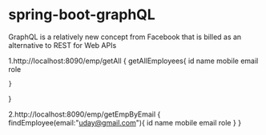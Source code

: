 # spring-boot-graphQL
GraphQL is a relatively new concept from Facebook that is billed as an alternative to REST for Web APIs

1.http://localhost:8090/emp/getAll
{
  getAllEmployees{
    id
  	name
    mobile
    email
    role
  	
	}
}

2.http://localhost:8090/emp/getEmpByEmail
{
  findEmployee(email:"uday@gmail.com"){
  	id
  	name
    mobile
    email
    role
	}
}
